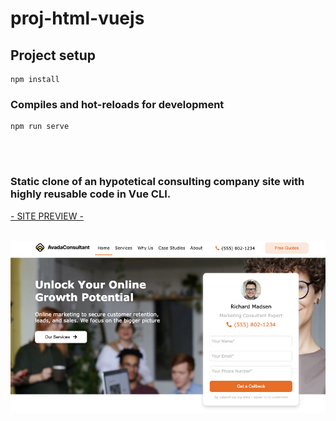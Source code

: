 # proj-html-vuejs

## Project setup
```
npm install
```

### Compiles and hot-reloads for development
```
npm run serve
```

<br>
<br>

### Static clone of an hypotetical consulting company site with highly reusable code in Vue CLI.

<a href="https://proj-vuejs.web.app" target="_blank">- SITE PREVIEW -</a>

<br>
<img src="./src/assets/img/proj-vuejs.png">
